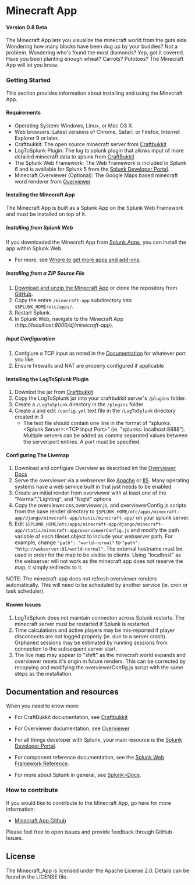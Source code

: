 # Minecraft App

#### Version 0.8 Beta

The Minecraft App lets you visualize the minecraft world from the guts side. Wondering how many blocks have been dug up by your buddies? Not a problem. Wondering who's found the most diamonds? Yep, got it covered. Have you been planting enough wheat? Carrots? Pototoes? The Minecraft App will let you know.

### Getting Started
This section provides information about installing and using the Minecraft App. 

#### Requirements

* Operating System: Windows, Linux, or Mac OS X.
* Web browsers: Latest versions of Chrome, Safari, or Firefox, Internet Explorer 9 or later. 
* Craftbukkit: The open source minecraft server from [Craftbukkit](http://bukkit.org/)
* LogToSplunk Plugin: The log to splunk plugin that allows input of more detailed minecraft data to splunk from [CraftBukkit](http://dev.bukkit.org/bukkit-plugins/logtosplunk/)
* The Splunk Web Framework: The Web Framework is included in Splunk 6 and is available for Splunk 5 from the 
[Splunk Developer Portal](http://dev.splunk.com/view/webframework-standalone/SP-CAAAEMA).
* Minecraft Overviewer (Optional): The Google Maps based minecraft word renderer from [Overviewer](http://overviewer.org)

#### Installing the Minecraft App 
The Minecraft App is built as a Splunk App on the Splunk Web Framework and must be installed on top of it. 

##### Installing from Splunk Web
If you downloaded the Minecraft App from [Splunk Apps](http://apps.splunk.com), you can install the app within Splunk Web. 

* For more, see [Where to get more apps and add-ons](http://docs.splunk.com/Documentation/Splunk/latest/Admin/Wheretogetmoreapps).

##### Installing from a ZIP Source File

1. [Download and unzip the Minecraft App](https://github.com/splunk/minecraft-app/archive/develop.zip) 
or clone the repository from [GitHub](https://github.com/splunk/minecraft-app.git). 
2. Copy the entire `/minecraft-app` subdirectory into `$SPLUNK_HOME/etc/apps/`. 
3. Restart Splunk.
4. In Splunk Web, navigate to the Minecraft App (*http://localhost:8000/dj/minecraft-app*).

##### Input Configuration

1. Confgiure a TCP input as noted in the [Documentation](http://docs.splunk.com/Documentation/Splunk/6.0/Data/Monitornetworkports) for whatever port you like.
2. Ensure firewalls and NAT are properly configured if applicable


#### Installing the LogToSplunk Plugin

1. Downlod the jar from [Craftbukkit](http://dev.bukkit.org/bukkit-plugins/logtosplunk/)
2. Copy the LogToSplunk jar into your craftbukkit server's `/plugins` folder.
3. Create a `/LogToSplunk` directory in the `/plugins` folder
4. Create a and edit `/config.yml` text file in the `/LogToSplunk` directory created in 3
   * The text file should contain one line in the format of "splunks: \<Splunk Server\>:\<TCP Input Port\>" (ie. "splunks: localhost:8888"). Multiple servers can be added as comma separated values between the server:port entries. A port must be specified.

#### Configuring The Livemap

1. Download and configure Overview as described int the [Overviewer Docs](http://docs.overviewer.org/en/latest/)
2. Serve the overviewer via a webserver like [Apache](http://httpd.apache.org) or [IIS](http://www.iis.net). Many operating systems have a web service built in that just needs to be enabled.
3. Create an initial render from overviewer with at least one of the "Normal","Lighting", and "Night" options
4. Copy the overviewer.css,overviewer.js, and overviewerConfig.js scripts from the base render directory to `$SPLUNK_HOME/etc/apps/minecraft-app/django/minecraft-app/static/minecraft-app/` on your splunk server.
5. Edit `$SPLUNK_HOME/etc/apps/minecraft-app/django/minecraft-app/static/minecraft-app/overviewerConfig.js` and modify the path variable of each tileset object to include your webserver path. For example, change `"path": "world-normal"` to `"path": "http://webserver:81/world-normal"`. The external hostname must be used in order for the map to be visible to clients. Using "localhost" as the webserver will not work as the minecraft app does not reserve the map, it simply redirects to it.

NOTE: The minecraft-app does not refresh overviewer renders automatically. This will need to be scheduled by another service (ie. cron or task scheduler).


#### Known Issues

1) LogToSplunk does not maintain connecton across Splunk restarts. The minecraft server must be restarted if Splunk is restarted
2) Time calculations and active players may be mis-reported if player disconnects are not logged properly (ie. due to a server crash). Orphaned sessions may be estimated by running sessions from connection to the subsequent server start.
3) The live map may appear to "shift" as the minecraft world expands and overviewer resets it's origin in future renders. This can be corrected by recopying and modifying the overviewerConfig.js script with the same steps as the installation.



## Documentation and resources

When you need to know more:

* For CraftBukkit documentation, see [Craftbukkit](http://bukkit.org/)

* For Overviewer documentation, see [Overviewer](http://overviewer.org)

* For all things developer with Splunk, your main resource is the [Splunk Developer Portal](http://dev.splunk.com).

* For component reference documentation, see the [Splunk Web Framework Reference](http://docs.splunk.com/Documentation/WebFramework).

* For more about Splunk in general, see [Splunk>Docs](http://docs.splunk.com/Documentation/Splunk).


### How to contribute

If you would like to contribute to the Minecraft App, go here for more information:

* [Minecraft App Github](https://github.com/splunk/minecraft-app)

Please feel free to open issues and provide feedback through GitHub Issues.

## License
The Minecraft_App is licensed under the Apache License 2.0. Details can be found in the LICENSE file.



